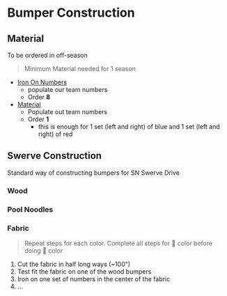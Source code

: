 # Bumper Construction

## Material

To be ordered in off-season

> Minimum Material needed for 1 season

- [Iron On Numbers](https://www.robopromo.com/ProductDetails.asp?ProductCode=RP%2D2014&CartID=1)
  - populate our team numbers
  - Order **8**
- [Material](https://www.robopromo.com/ProductDetails.asp?ProductCode=RP-2016)
  - Populate out team numbers
  - Order **1**
    - this is enough for 1 set (left and right) of blue and 1 set (left and right) of red

## Swerve Construction

Standard way of constructing bumpers for SN Swerve Drive

### Wood

### Pool Noodles

### Fabric

> Repeat steps for each color. Complete all steps for 🔵 color before doing 🔴 color

1. Cut the fabric in half long ways (~100")
2. Test fit the fabric on one of the wood bumpers
3. Iron on one set of numbers in the center of the fabric
4. ...
